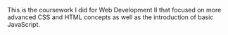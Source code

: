 This is the coursework I did for Web Development II that focused on more advanced CSS and HTML concepts as well as the introduction of basic JavaScript.